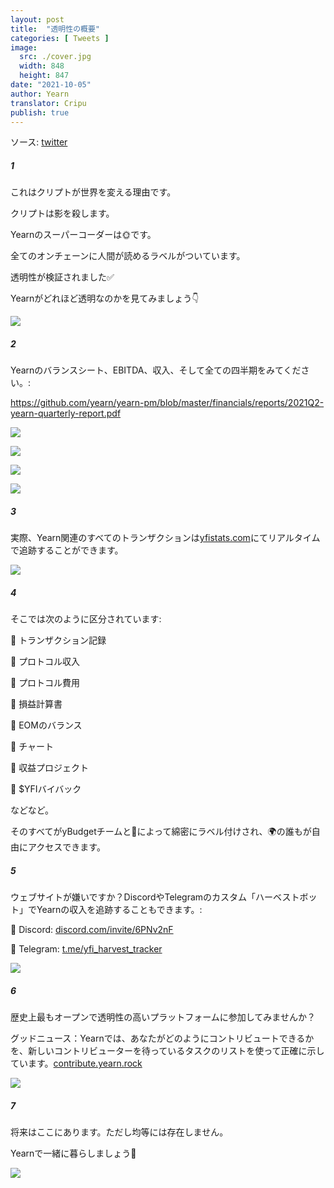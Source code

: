 ```yaml
---
layout: post
title:  "透明性の概要"
categories: [ Tweets ]
image:
  src: ./cover.jpg
  width: 848
  height: 847
date: "2021-10-05"
author: Yearn
translator: Cripu
publish: true
---
```

ソース: [twitter](https://twitter.com/iearnfinance/status/1445143482830446600)

##### 1

これはクリプトが世界を変える理由です。

クリプトは影を殺します。

Yearnのスーパーコーダーは🌞です。

全てのオンチェーンに人間が読めるラベルがついています。

透明性が検証されました✅

Yearnがどれほど透明なのかを見てみましょう👇

![](image1.jpg?w=848&h=847)

##### 2

Yearnのバランスシート、EBITDA、収入、そして全ての四半期をみてください。:

https://github.com/yearn/yearn-pm/blob/master/financials/reports/2021Q2-yearn-quarterly-report.pdf

![](image2.jpg?w=1200&h=579)

![](image3.jpg?w=1200&h=626)

![](image4.jpg?w=1199&h=631)

![](image5.jpg?w=1200&h=607)

##### 3

実際、Yearn関連のすべてのトランザクションは[yfistats.com](http://www.yfistats.com/)にてリアルタイムで追跡することができます。

![](image6.jpg?w=1200&h=655)

##### 4

そこでは次のように区分されています:

🔵 トランザクション記録

🔵 プロトコル収入

🔵 プロトコル費用

🔵 損益計算書

🔵 EOMのバランス

🔵 チャート

🔵 収益プロジェクト

🔵 $YFIバイバック

などなど。

そのすべてがyBudgetチームと💙によって綿密にラベル付けされ、🌍の誰もが自由にアクセスできます。

##### 5

ウェブサイトが嫌いですか？DiscordやTelegramのカスタム「ハーベストボット」でYearnの収入を追跡することもできます。:

🔵 Discord: [discord.com/invite/6PNv2nF](https://discord.com/invite/6PNv2nF)

🔵 Telegram: [t.me/yfi_harvest_tracker](https://t.me/yfi_harvest_tracker)

![](image7.jpg?w=1200&h=747)

##### 6

歴史上最もオープンで透明性の高いプラットフォームに参加してみませんか？

グッドニュース：Yearnでは、あなたがどのようにコントリビュートできるかを、新しいコントリビューターを待っているタスクのリストを使って正確に示しています。[contribute.yearn.rock](https://contribute.yearn.rocks/)

![](image8.jpg?w=1200&h=712)

##### 7

将来はここにあります。ただし均等には存在しません。

Yearnで一緒に暮らしましょう💙

![](image9.jpg?w=1200&h=781)